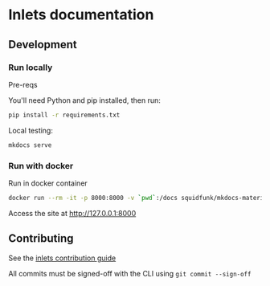 Inlets documentation
=====================

## Development

### Run locally
Pre-reqs

You'll need Python and pip installed, then run:

```bash
pip install -r requirements.txt
```

Local testing:

```bash
mkdocs serve
```


### Run with docker

Run in docker container

```sh
docker run --rm -it -p 8000:8000 -v `pwd`:/docs squidfunk/mkdocs-material:latest
```

Access the site at http://127.0.0.1:8000

## Contributing

See the [inlets contribution guide](https://github.com/inlets/inlets-pro/blob/master/CONTRIBUTING.md)

All commits must be signed-off with the CLI using `git commit --sign-off`
